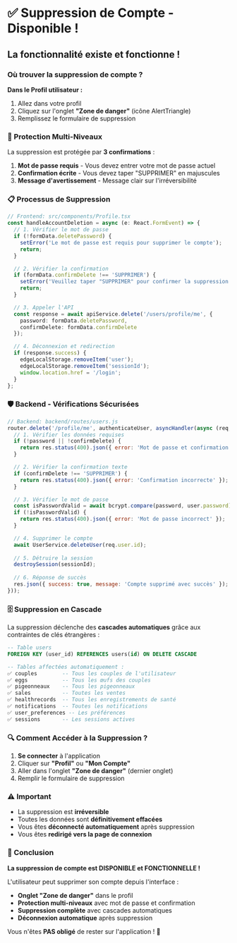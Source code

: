# ✅ Suppression de Compte - Disponible !

## La fonctionnalité existe et fonctionne !

### Où trouver la suppression de compte ?

**Dans le Profil utilisateur :**
1. Allez dans votre profil
2. Cliquez sur l'onglet **"Zone de danger"** (icône AlertTriangle)
3. Remplissez le formulaire de suppression

### 🔐 Protection Multi-Niveaux

La suppression est protégée par **3 confirmations** :

1. **Mot de passe requis** - Vous devez entrer votre mot de passe actuel
2. **Confirmation écrite** - Vous devez taper "SUPPRIMER" en majuscules
3. **Message d'avertissement** - Message clair sur l'irréversibilité

### 📋 Processus de Suppression

```typescript
// Frontend: src/components/Profile.tsx
const handleAccountDeletion = async (e: React.FormEvent) => {
  // 1. Vérifier le mot de passe
  if (!formData.deletePassword) {
    setError('Le mot de passe est requis pour supprimer le compte');
    return;
  }

  // 2. Vérifier la confirmation
  if (formData.confirmDelete !== 'SUPPRIMER') {
    setError('Veuillez taper "SUPPRIMER" pour confirmer la suppression');
    return;
  }

  // 3. Appeler l'API
  const response = await apiService.delete('/users/profile/me', {
    password: formData.deletePassword,
    confirmDelete: formData.confirmDelete
  });

  // 4. Déconnexion et redirection
  if (response.success) {
    edgeLocalStorage.removeItem('user');
    edgeLocalStorage.removeItem('sessionId');
    window.location.href = '/login';
  }
};
```

### 🛡️ Backend - Vérifications Sécurisées

```javascript
// Backend: backend/routes/users.js
router.delete('/profile/me', authenticateUser, asyncHandler(async (req, res) => {
  // 1. Vérifier les données requises
  if (!password || !confirmDelete) {
    return res.status(400).json({ error: 'Mot de passe et confirmation requis' });
  }

  // 2. Vérifier la confirmation texte
  if (confirmDelete !== 'SUPPRIMER') {
    return res.status(400).json({ error: 'Confirmation incorrecte' });
  }

  // 3. Vérifier le mot de passe
  const isPasswordValid = await bcrypt.compare(password, user.password);
  if (!isPasswordValid) {
    return res.status(400).json({ error: 'Mot de passe incorrect' });
  }

  // 4. Supprimer le compte
  await UserService.deleteUser(req.user.id);
  
  // 5. Détruire la session
  destroySession(sessionId);
  
  // 6. Réponse de succès
  res.json({ success: true, message: 'Compte supprimé avec succès' });
}));
```

### 🗄️ Suppression en Cascade

La suppression déclenche des **cascades automatiques** grâce aux contraintes de clés étrangères :

```sql
-- Table users
FOREIGN KEY (user_id) REFERENCES users(id) ON DELETE CASCADE

-- Tables affectées automatiquement :
✅ couples        -- Tous les couples de l'utilisateur
✅ eggs           -- Tous les œufs des couples
✅ pigeonneaux    -- Tous les pigeonneaux
✅ sales          -- Toutes les ventes
✅ healthrecords  -- Tous les enregistrements de santé
✅ notifications  -- Toutes les notifications
✅ user_preferences -- Les préférences
✅ sessions       -- Les sessions actives
```

### 🔍 Comment Accéder à la Suppression ?

1. **Se connecter** à l'application
2. Cliquer sur **"Profil"** ou **"Mon Compte"**
3. Aller dans l'onglet **"Zone de danger"** (dernier onglet)
4. Remplir le formulaire de suppression

### ⚠️ Important

- La suppression est **irréversible**
- Toutes les données sont **définitivement effacées**
- Vous êtes **déconnecté automatiquement** après suppression
- Vous êtes **redirigé vers la page de connexion**

### 🎯 Conclusion

**La suppression de compte est DISPONIBLE et FONCTIONNELLE !**

L'utilisateur peut supprimer son compte depuis l'interface :
- **Onglet "Zone de danger"** dans le profil
- **Protection multi-niveaux** avec mot de passe et confirmation
- **Suppression complète** avec cascades automatiques
- **Déconnexion automatique** après suppression

Vous n'êtes **PAS obligé** de rester sur l'application ! 🎊

